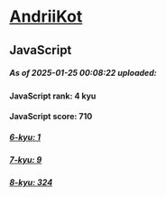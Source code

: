 # [AndriiKot](https://www.codewars.com/users/AndriiKot) 

## JavaScript

##### As of 2025-01-25 00:08:22 uploaded:

#### JavaScript rank: 4 kyu

#### JavaScript score: 710

##### [6-kyu: 1](https://github.com/AndriiKot/JavaScript__CodeWars/tree/main/kyu-6)

##### [7-kyu: 9](https://github.com/AndriiKot/JavaScript__CodeWars/tree/main/kyu-7)

##### [8-kyu: 324](https://github.com/AndriiKot/JavaScript__CodeWars/tree/main/kyu-8)


